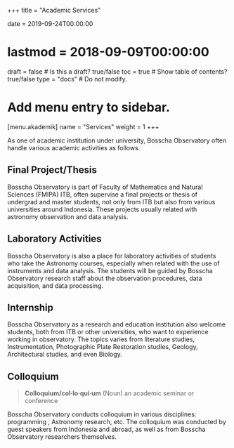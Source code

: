 +++
title = "Academic Services"

date = 2019-09-24T00:00:00
# lastmod = 2018-09-09T00:00:00

draft = false  # Is this a draft? true/false
toc = true  # Show table of contents? true/false
type = "docs"  # Do not modify.

# Add menu entry to sidebar.
[menu.akademik]
  name = "Services"
  weight = 1
+++

As one of academic institution under university, Bosscha Observatory often handle various academic activities as follows.

## Final Project/Thesis

Bosscha Observatory is part of Faculty of Mathematics and Natural Sciences (FMIPA) ITB, often supervise a final projects or thesis of undergrad and master students, not only from ITB but also from various universities around Indonesia. These projects usually related with astronomy observation and data analysis.  

## Laboratory Activities

Bosscha Observatory is also a place for laboratory activities of students who take the Astronomy courses, especially when related with the use of instruments and data analysis. The students will be guided by Bosscha Observatory research staff about the observation procedures, data acquisition, and data processing.

## Internship

Bosscha Observatory as a research and education institution also welcome students, both from ITB or other universities, who want to experience working in observatory. The topics varies from literature studies, Instrumentation, Photographic Plate Restoration studies, Geology, Architectural studies, and even Biology.

## Colloquium

 > **Colloquium/col&middot;lo&middot;qui&middot;um** (Noun) an academic seminar or conference


Bosscha Observatory conducts colloquium in various disciplines: programming , Astronomy research, etc. The colloquium was conducted by guest speakers from Indonesia and abroad, as well as from Bosscha Observatory researchers themselves.

